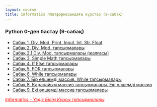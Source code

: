 ```yaml
---
layout: course
title: Informatics платформасындағы курстар (9-сабақ)
---
```


<div class="youtube-spoilers">
    <h3>Python 0-ден бастау (9-сабақ)</h3>
    <ul>
        <li><a href="https://www.youtube.com/watch?v=a8eDvEuz7vc" target="_blank">Сабақ 1. Div. Mod. Print. Input. Int. Str. Float</a></li>
        <li><a href="https://www.youtube.com/watch?v=5G7qDieTeBw" target="_blank">Сабақ 2. Div. Mod. тапсырмалары</a></li>
        <li><a href="https://www.youtube.com/watch?v=Rml8uAHEn_c" target="_blank">Сабақ 2.1 Div. Mod. тапсырмалары (жалғасы)</a></li>
        <li><a href="https://www.youtube.com/watch?v=YkWwOUo1T2Q" target="_blank">Сабақ 3. Simple Math тапсырмалары</a></li>
        <li><a href="https://www.youtube.com/watch?v=TKFfru70Lw8" target="_blank">Сабақ 4. If Else тапсырмалары</a></li>
        <li><a href="https://www.youtube.com/watch?v=Xv0sVcF6odw" target="_blank">Сабақ 5. FOR тапсырмалары</a></li>
        <li><a href="https://www.youtube.com/watch?v=w4r08O9ba9I" target="_blank">Сабақ 6. While тапсырмалары</a></li>
        <li><a href="https://www.youtube.com/watch?v=ecssA0--sWQ" target="_blank">Сабақ 7. Бір өлшемді массив. While тапсырмалары</a></li>
        <li><a href="https://www.youtube.com/watch?v=XhmM-ASUvo8" target="_blank">Сабақ 8. Қарапайым массив тапсырмалары. Екі өлшемді массив</a></li>
        <li><a href="https://www.youtube.com/watch?v=aa5YwNRpFwg" target="_blank">Сабақ 9. Екі өлшемді массив тапсырмалары</a></li>
    </ul>
</div>
<p><a href="https://informatics.msk.ru/course/view.php?id=5394" style="float: left; color: red; font-style:italic;">Informatics - Үздік Білім Курсы тапсырмалары</a></p>


